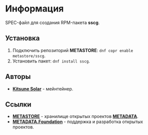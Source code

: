 # Информация

SPEC-файл для создания RPM-пакета **sscg**.

## Установка

1. Подключить репозиторий **METASTORE**: `dnf copr enable metastore/sscg`.
2. Установить пакет: `dnf install sscg`.

## Авторы

- [**Kitsune Solar**](https://kitsune.solar/) - мейнтейнер.

## Ссылки

- [**METASTORE**](https://metastore.pro/) - хранилище открытых проектов [**METADATA**](https://metadata.foundation/).
- [**METADATA.Foundation**](https://metadata.foundation/) - поддержка и разработка открытых проектов.
